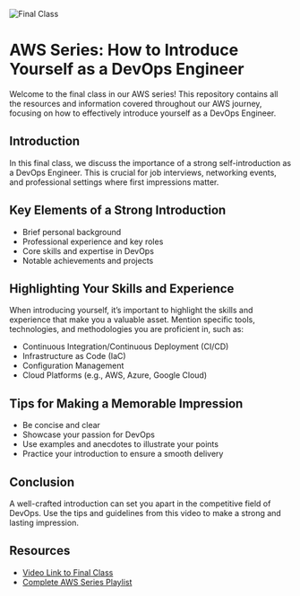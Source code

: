 ![Final Class](https://github.com/saikiranpi/mastering-aws/assets/109568252/c051714c-77d8-4d94-b9b2-5264070bf19e)

# AWS Series: How to Introduce Yourself as a DevOps Engineer

Welcome to the final class in our AWS series! This repository contains all the resources and information covered throughout our AWS journey, focusing on how to effectively introduce yourself as a DevOps Engineer.

## Introduction

In this final class, we discuss the importance of a strong self-introduction as a DevOps Engineer. This is crucial for job interviews, networking events, and professional settings where first impressions matter.

## Key Elements of a Strong Introduction

- Brief personal background
- Professional experience and key roles
- Core skills and expertise in DevOps
- Notable achievements and projects

## Highlighting Your Skills and Experience

When introducing yourself, it’s important to highlight the skills and experience that make you a valuable asset. Mention specific tools, technologies, and methodologies you are proficient in, such as:
- Continuous Integration/Continuous Deployment (CI/CD)
- Infrastructure as Code (IaC)
- Configuration Management
- Cloud Platforms (e.g., AWS, Azure, Google Cloud)

## Tips for Making a Memorable Impression

- Be concise and clear
- Showcase your passion for DevOps
- Use examples and anecdotes to illustrate your points
- Practice your introduction to ensure a smooth delivery

## Conclusion

A well-crafted introduction can set you apart in the competitive field of DevOps. Use the tips and guidelines from this video to make a strong and lasting impression.

## Resources

- [Video Link to Final Class](https://youtu.be/dkWmxxh99Z8)
- [Complete AWS Series Playlist](https://www.youtube.com/playlist?list=PLMj5OfHGyNU8CpibfqLD7h3nP5tat498U)
